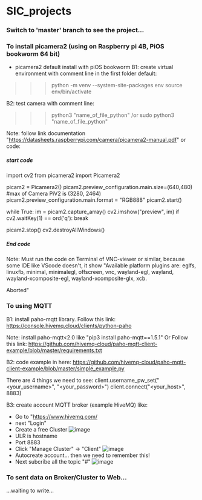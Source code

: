 # SIC_projects

### Switch to 'master' branch to see the project...

### To install picamera2 (using on Raspberry pi 4B, PiOS bookworm 64 bit)
- picamera2 default install with piOS bookworm
B1: create virtual environment with comment line in the first folder default:

>>> python -m venv --system-site-packages env
>>> source env/bin/activate

B2: test camera with comment line: 

>>> python3 "name_of_file_python" /or sudo python3 "name_of_file_python"

Note: follow link documentation "https://datasheets.raspberrypi.com/camera/picamera2-manual.pdf" or code:

##### start code
import cv2
from picamera2 import Picamera2 

picam2 = Picamera2()
picam2.preview_configuration.main.size=(640,480) #max of Camera PiV2 is (3280, 2464)
picam2.preview_configuration.main.format = "RGB888"
picam2.start()

while True:
	im = picam2.capture_array()
	cv2.imshow("preview", im)
	if cv2.waitKey(1) == ord('q'):
		break

picam2.stop()
cv2.destroyAllWindows()
##### End code

Note: Must run the code on Terminal of VNC-viewer or similar, because some IDE like VScode doesn't, it show "Available platform plugins are: eglfs, linuxfb, minimal, minimalegl, offscreen, vnc, wayland-egl, wayland, wayland-xcomposite-egl, wayland-xcomposite-glx, xcb.

Aborted"


### To using MQTT

B1: install paho-mqtt library. Follow this link: https://console.hivemq.cloud/clients/python-paho

Note: install paho-mqtt<2.0 like "pip3 install paho-mqtt==1.5.1"
Or Follow this link: https://github.com/hivemq-cloud/paho-mqtt-client-example/blob/master/requirements.txt

B2: code example in here: https://github.com/hivemq-cloud/paho-mqtt-client-example/blob/master/simple_example.py

There are 4 things we need to see: 
client.username_pw_set("<your_username>", "<your_password>")
client.connect("<your_host>", 8883)

B3: create account MQTT broker (example HiveMQ) like: 
- Go to "https://www.hivemq.com/
- next "Login"
- Create a free Cluster
![image](https://github.com/user-attachments/assets/5e9bce24-ffad-46bd-a1d8-4b58dfd10051)
- ULR is hostname
- Port 8883
- Click "Manage Cluster" -> "Client"
![image](https://github.com/user-attachments/assets/42aa106c-0f0e-4a7b-822b-b84cffeaf6be)
- Autocreate account... then we need to remember this!
- Next subcribe all the topic "#"
![image](https://github.com/user-attachments/assets/da60b03d-0026-4043-be0a-137dbfc527a0)

### To sent data on Broker/Cluster to Web...
...waiting to write...






